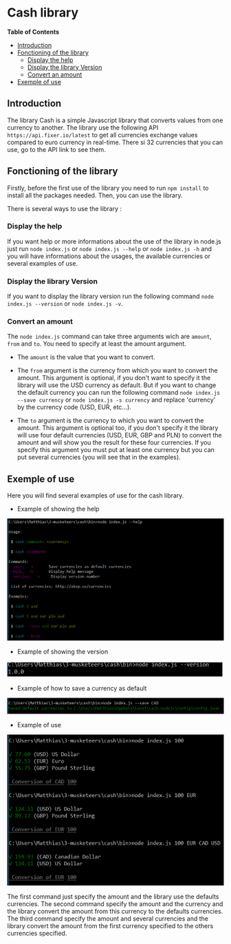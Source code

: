 # Cash library

**Table of Contents**

- [Introduction](#introduction)
- [Fonctioning of the library](#fonctioning-of-the-library)
  - [Display the help](#display-the-help)
  - [Display the library Version](#display-the-library-version)
  - [Convert an amount](#convert-an-amount)
- [Exemple of use](#exemple-of-use)

## Introduction

The library Cash is a simple Javascript library that converts values from one currency to another. The library use the following API `https://api.fixer.io/latest` to get all currencies exchange values compared to euro currency in real-time.
There si 32 currencies that you can use, go to the API link to see them.

## Fonctioning of the library

Firstly, before the first use of the library you need to run `npm install` to install all the packages needed.
Then, you can use the library.

There is several ways to use the library :

### Display the help

If you want help or more informations about the use of the library in node.js just run `node index.js` or `node index.js --help` or `node index.js -h` and you will have informations about the usages, the available currencies or several examples of use.

### Display the library Version

If you want to display the library version run the following command `node index.js --version` or `node index.js -v`.

### Convert an amount

The `node index.js` command can take three arguments wich are `amount`, `from` and `to`. You need to specify at least the amount argument.

* The `amount` is the value that you want to convert.

* The `from` argument is the currency from which you want to convert the amount. This argument is optional, if you don't want to specify it the library will use the USD currency as default. But if you want to change the default currency you can run the following command `node index.js --save currency` or `node index.js -s currency` and replace 'currency' by the currency code (USD, EUR, etc...).

* The `to` argument is the currency to which you want to convert the amount. This argument is optional too, if you don't specify it the library will use four default currencies (USD, EUR, GBP and PLN) to convert the amount and will show you the result for these four currencies. If you specify this argument you must put at least one currency but you can put several currencies (you will see that in the examples).

## Exemple of use

Here you will find several examples of use for the cash library.

* Example of showing the help

![alt text](./img/help.png)

* Example of showing the version

![alt text](./img/version.png)

* Example of how to save a currency as default

![alt text](./img/save.png)

* Example of use

![alt text](./img/example.png)

The first command just specify the amount and the library use the defaults currencies.
The second command specify the amount and the currency and the library convert the amount from this currency to the defaults currencies.
The third command specify the amount and several currencies and the library convert the amount from the first currency specified to the others currencies specified.
